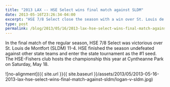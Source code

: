 ```yaml
---
title: "2013 LAX -- HSE Select wins final match against SLDM"
date: 2013-05-16T23:26:34-04:00
excerpt: "HSE 7/8 Select close the season with a win over St. Louis de Montfort!"
type: post
permalink: /blog/2013/05/16/2013-lax-hse-select-wins-final-match-against-sldm/
---
```

In the final match of the regular season, HSE 7/8 Select was victorious over St. Louis de Montfort (SLDM) 11-4. HSE finished the season undefeated against other state teams and enter the state tournament as the #1 seed. The HSE-Fishers club hosts the championship this year at Cyntheanne Park on Saturday, May 18.

![no-alignment]({{ site.url }}{{ site.baseurl }}/assets/2013/05/2013-05-16-2013-lax-hse-select-wins-final-match-against-sldm/logan-v-sldm.jpg)
